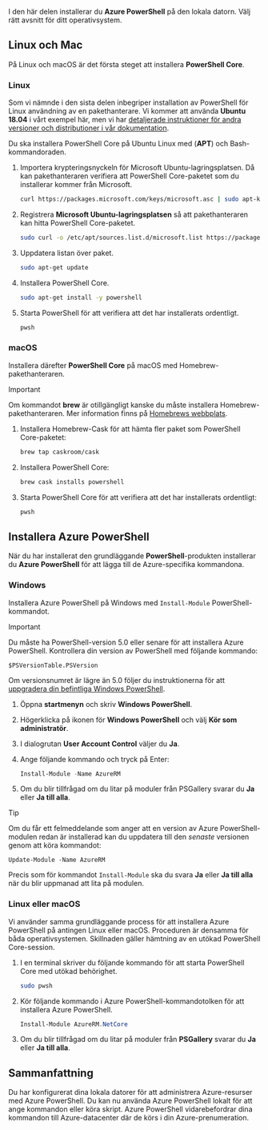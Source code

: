 I den här delen installerar du **Azure PowerShell** på den lokala datorn. Välj rätt avsnitt för ditt operativsystem.

## <a name="linux-and-mac"></a>Linux och Mac
På Linux och macOS är det första steget att installera **PowerShell Core**.

### <a name="linux"></a>Linux
Som vi nämnde i den sista delen inbegriper installation av PowerShell för Linux användning av en pakethanterare. Vi kommer att använda **Ubuntu 18.04** i vårt exempel här, men vi har [detaljerade instruktioner för andra versioner och distributioner i vår dokumentation](https://docs.microsoft.com/powershell/scripting/setup/installing-powershell-core-on-linux).

Du ska installera PowerShell Core på Ubuntu Linux med (**APT**) och Bash-kommandoraden. 

1. Importera krypteringsnyckeln för Microsoft Ubuntu-lagringsplatsen. Då kan pakethanteraren verifiera att PowerShell Core-paketet som du installerar kommer från Microsoft.

    ```bash
    curl https://packages.microsoft.com/keys/microsoft.asc | sudo apt-key add -
    ```

1. Registrera **Microsoft Ubuntu-lagringsplatsen** så att pakethanteraren kan hitta PowerShell Core-paketet.

    ```bash
    sudo curl -o /etc/apt/sources.list.d/microsoft.list https://packages.microsoft.com/config/ubuntu/18.04/prod.list
    ```

1. Uppdatera listan över paket.

    ```bash
    sudo apt-get update
    ```

1. Installera PowerShell Core.

    ```bash
    sudo apt-get install -y powershell
    ```

1. Starta PowerShell för att verifiera att det har installerats ordentligt.

    ```bash
    pwsh
    ```

### <a name="macos"></a>macOS
Installera därefter **PowerShell Core** på macOS med Homebrew-pakethanteraren.

> [!IMPORTANT]
> Om kommandot **brew** är otillgängligt kanske du måste installera Homebrew-pakethanteraren. Mer information finns på [Homebrews webbplats](https://brew.sh/).

1. Installera Homebrew-Cask för att hämta fler paket som PowerShell Core-paketet:

    ```bash
    brew tap caskroom/cask
    ```

1. Installera PowerShell Core:

    ```bash
    brew cask installs powershell
    ```

1. Starta PowerShell Core för att verifiera att det har installerats ordentligt:

    ```bash
    pwsh
    ```

## <a name="install-azure-powershell"></a>Installera Azure PowerShell
När du har installerat den grundläggande **PowerShell**-produkten installerar du **Azure PowerShell** för att lägga till de Azure-specifika kommandona.

### <a name="windows"></a>Windows
Installera Azure PowerShell på Windows med `Install-Module` PowerShell-kommandot.

> [!IMPORTANT]
> Du måste ha PowerShell-version 5.0 eller senare för att installera Azure PowerShell. Kontrollera din version av PowerShell med följande kommando: 
>
> `$PSVersionTable.PSVersion` 
>
>Om versionsnumret är lägre än 5.0 följer du instruktionerna för att [uppgradera din befintliga Windows PowerShell](https://docs.microsoft.com/powershell/scripting/setup/installing-windows-powershell?view=powershell-6#upgrading-existing-windows-powershell).

1. Öppna **startmenyn** och skriv **Windows PowerShell**.

1. Högerklicka på ikonen för **Windows PowerShell** och välj **Kör som administratör**.

1. I dialogrutan **User Account Control** väljer du **Ja**.

1. Ange följande kommando och tryck på Enter:

    ```powershell
    Install-Module -Name AzureRM
    ```

1. Om du blir tillfrågad om du litar på moduler från PSGallery svarar du **Ja** eller **Ja till alla**.

> [!TIP]
> Om du får ett felmeddelande som anger att en version av Azure PowerShell-modulen redan är installerad kan du uppdatera till den _senaste_ versionen genom att köra kommandot:
> 
> `Update-Module -Name AzureRM`
> 
> Precis som för kommandot `Install-Module` ska du svara **Ja** eller **Ja till alla** när du blir uppmanad att lita på modulen.

### <a name="linux-or-macos"></a>Linux eller macOS
Vi använder samma grundläggande process för att installera Azure PowerShell på antingen Linux eller macOS. Proceduren är densamma för båda operativsystemen. Skillnaden gäller hämtning av en utökad PowerShell Core-session.

1. I en terminal skriver du följande kommando för att starta PowerShell Core med utökad behörighet.

    ```bash
    sudo pwsh
    ```

1. Kör följande kommando i Azure PowerShell-kommandotolken för att installera Azure PowerShell.

    ```powershell
    Install-Module AzureRM.NetCore
    ```

1. Om du blir tillfrågad om du litar på moduler från **PSGallery** svarar du **Ja** eller **Ja till alla**.

## <a name="summary"></a>Sammanfattning
Du har konfigurerat dina lokala datorer för att administrera Azure-resurser med Azure PowerShell. Du kan nu använda Azure PowerShell lokalt för att ange kommandon eller köra skript. Azure PowerShell vidarebefordrar dina kommandon till Azure-datacenter där de körs i din Azure-prenumeration.